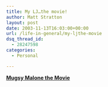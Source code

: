 ```yaml
---
title: My LJ…the movie!
author: Matt Stratton
layout: post
date: 2003-11-13T16:03:00+00:00
url: /life-in-general/my-ljthe-movie
dsq_thread_id:
  - 28247598
categories:
  - Personal

---
```

**[Mugsy Malone the Movie][1]**

 [1]: https://www.astonishingtales.com/php2/miscellany/webscreenplay/screenplay.php?filename=http%3A%2F%2Fmugsy1274.livejournal.com